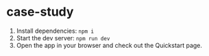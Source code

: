 # case-study

1. Install dependencies: `npm i`
2. Start the dev server: `npm run dev`
3. Open the app in your browser and check out the Quickstart page.
